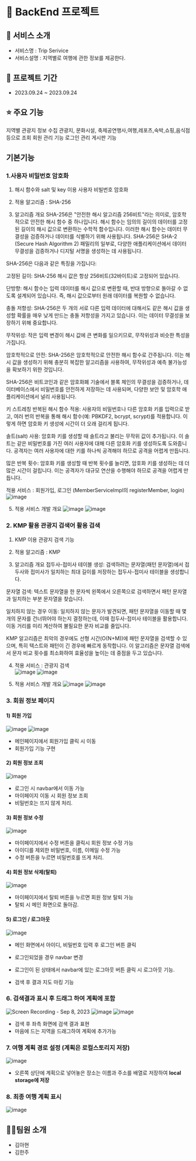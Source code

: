 # 🏪 BackEnd 프로젝트

## 👀 서비스 소개
- 서비스명 : Trip Serivice
- 서비스설명 : 지역별로 여행에 관한 정보를 제공한다.

## 📅 프로젝트 기간
- 2023.09.24 ~ 2023.09.24 

## ⭐ 주요 기능
지역별 관광지 정보 수집
관광지, 문화시설, 축제공연행사,여행,레포츠,숙박,쇼핑,음식점 등으로 조회
회원 관리 기능
로그인 관리
게시판 기능

## 기본기능

### 1.사용자 비밀번호 암호화 
1. 해시 함수와 salt 및 key 이용 사용자 비빌번호 암호화

2. 적용 알고리즘 : SHA-256

3. 알고리즘 개요
   SHA-256은 "안전한 해시 알고리즘 256비트"라는 의미로, 암호학적으로 안전한 해시 함수 중 하나입니다. 해시 함수는 임의의 길이의 데이터를 고정된 길이의 해시 값으로 변환하는 수학적 함수입니다. 이러한 해시 함수는 데이터 무결성을 검증하거나 데이터를 식별하기 위해 사용됩니다. SHA-256은 SHA-2 (Secure Hash Algorithm 2) 패밀리의 일부로, 다양한 애플리케이션에서 데이터 무결성을 검증하거나 디지털 서명을 생성하는 데 사용됩니다.

SHA-256은 다음과 같은 특징을 가집니다:

고정된 길이: SHA-256 해시 값은 항상 256비트(32바이트)로 고정되어 있습니다.

단방향: 해시 함수는 입력 데이터를 해시 값으로 변환할 때, 반대 방향으로 돌아갈 수 없도록 설계되어 있습니다. 즉, 해시 값으로부터 원래 데이터를 복원할 수 없습니다.

충돌 저항성: SHA-256은 두 개의 서로 다른 입력 데이터에 대해서도 같은 해시 값을 생성할 확률을 매우 낮게 만드는 충돌 저항성을 가지고 있습니다. 이는 데이터 무결성을 보장하기 위해 중요합니다.

무작위성: 작은 입력 변경이 해시 값에 큰 변화를 일으키므로, 무작위성과 비슷한 특성을 가집니다.

암호학적으로 안전: SHA-256은 암호학적으로 안전한 해시 함수로 간주됩니다. 이는 해시 값을 생성하기 위해 충분히 복잡한 알고리즘을 사용하여, 무작위성과 예측 불가능성을 확보하기 위한 것입니다.

SHA-256은 비트코인과 같은 암호화폐 기술에서 블록 체인의 무결성을 검증하거나, 데이터베이스에서 비밀번호를 안전하게 저장하는 데 사용되며, 다양한 보안 및 암호학 애플리케이션에서 널리 사용됩니다.

키 스트레칭 
반복된 해시 함수 적용: 사용자의 비밀번호나 다른 암호화 키를 입력으로 받고, 여러 번의 반복을 통해 해시 함수(예: PBKDF2, bcrypt, scrypt)를 적용합니다. 이렇게 하면 암호화 키 생성에 시간이 더 오래 걸리게 됩니다.

솔트(salt) 사용: 암호화 키를 생성할 때 솔트라고 불리는 무작위 값이 추가됩니다. 이 솔트는 같은 비밀번호를 가진 여러 사용자에 대해 다른 암호화 키를 생성하도록 도와줍니다. 공격자는 여러 사용자에 대한 키를 하나씩 공격해야 하므로 공격을 어렵게 만듭니다.

많은 반복 횟수: 암호화 키를 생성할 때 반복 횟수를 늘리면, 암호화 키를 생성하는 데 더 많은 시간이 걸립니다. 이는 공격자가 대규모 연산을 수행해야 하므로 공격을 어렵게 만듭니다.

적용 서비스 : 회원가입, 로그인  (MemberServiceImpl의  registerMember, login) 
![image](https://github.com/dev1week/with-dog/assets/119592507/744ea3f7-bfb9-43a3-8667-9b94147c8e46)


5. 적용 서비스 개발 개요
![image](https://github.com/dev1week/with-dog/assets/119592507/946dbce2-12df-4d39-a3b4-2af70875398c)
![image](https://github.com/dev1week/with-dog/assets/119592507/495238b9-3a6b-4827-9295-8076df5767de)



### 2. KMP 활용 관광지 검색어 활용 검색 
1. KMP 이용 관광지 검색 기능 

2. 적용 알고리즘 : KMP

3. 알고리즘 개요
  접두사-접미사 테이블 생성: 검색하려는 문자열(패턴 문자열)에서 접두사와 접미사가 일치하는 최대 길이를 저장하는 접두사-접미사 테이블을 생성합니다.

문자열 검색: 텍스트 문자열을 한 문자씩 왼쪽에서 오른쪽으로 검색하면서 패턴 문자열과 일치하는 부분 문자열을 찾습니다.

일치하지 않는 경우 이동: 일치하지 않는 문자가 발견되면, 패턴 문자열을 이동할 때 몇 개의 문자를 건너뛰어야 하는지 결정하는데, 이때 접두사-접미사 테이블을 활용합니다. 이동 거리를 미리 계산하여 불필요한 문자 비교를 줄입니다.

KMP 알고리즘은 최악의 경우에도 선형 시간(O(N+M))에 패턴 문자열을 검색할 수 있으며, 특히 텍스트와 패턴이 긴 경우에 빠르게 동작합니다. 이 알고리즘은 문자열 검색에서 문자 비교 횟수를 최소화하여 효율성을 높이는 데 중점을 두고 있습니다.

4. 적용 서비스 : 관광지 검색  
![image](https://github.com/dev1week/with-dog/assets/119592507/1f3712d9-2502-4644-8bf3-956dcf1d93c1)
![image](https://github.com/dev1week/with-dog/assets/119592507/aeb7c626-954c-44a3-bc70-e2cb7f6a8393)


5. 적용 서비스 개발 개요
![image](https://github.com/dev1week/with-dog/assets/119592507/34cc616c-287e-4e12-a637-a673f1d7d4f2)
![image](https://github.com/dev1week/with-dog/assets/119592507/e0ec2e8b-2794-426f-978c-0f02369b4810)





### 3. 회원 정보 페이지

#### 1) 회원 가입
![image](https://github.com/dev1week/enjoyTrip/assets/119592507/e44aff8b-ec50-4e56-ae04-39ab6f0fee3b)
![image](https://github.com/dev1week/enjoyTrip/assets/119592507/f08716ea-08c7-4fb6-80bf-d9372bc26759)


- 메인페이지에서 회원가입 클릭 시 이동
- 회원가입 기능 구현 

#### 2) 회원 정보 조회
![image](https://github.com/dev1week/enjoyTrip/assets/119592507/9746309e-f6fa-4fb5-a7d6-287b5df040b8)


- 로그인 시 navbar에서 이동 가능
- 마이페이지 이동 시 회원 정보 조회
- 비밀번호는 뜨지 않게 처리.

#### 3) 회원 정보 수정
![image](https://github.com/dev1week/enjoyTrip/assets/119592507/7ddeb701-66b1-4115-b966-12d7ecef60f8)


- 마이페이지에서 수정 버튼을 클릭시 회원 정보 수정 가능
- 아이디를 제외한 비밀번호, 이름, 이메일 수정 가능 
- 수정 버튼을 누르면 비밀번호를 뜨게 처리.

#### 4) 회원 정보 삭제(탈퇴)
![image](https://github.com/dev1week/enjoyTrip/assets/119592507/dbda3850-4b91-45fe-b2f4-c1b62871c9d7)


- 마이페이지에서 탈퇴 버튼을 누르면 회원 정보 탈퇴 가능
- 탈퇴 시 메인 화면으로 돌아감.

#### 5) 로그인 / 로그아웃
![image](https://github.com/dev1week/enjoyTrip/assets/119592507/f08716ea-08c7-4fb6-80bf-d9372bc26759)

- 메인 화면에서 아이디, 비밀번호 입력 후 로그인 버튼 클릭 
- 로그인되었을 경우 navbar 변경
- 로그인이 된 상태에서 navbar에 있는 로그아웃 버튼 클릭 시 로그아웃 기능.


- 검색 후 결과 지도 마킹 기능

### 6. 검색결과 표시 후 드래그 하여 계획에 포함
![Screen Recording - Sep 8, 2023](https://github.com/dev1week/with-dog/assets/119592507/a4c019a7-1ff4-4c67-999a-ba561d25e91e)
![image](https://github.com/dev1week/with-dog/assets/119592507/bb6f1346-74e7-4712-8e77-80c1a800fa32)
![image](https://github.com/dev1week/with-dog/assets/119592507/582a7764-ee92-4e73-9e70-fef5d4e6bb95)




- 검색 후 좌측 화면에 검색 결과 표현
- 마음에 드는 지역을 드래그하여 계획에 추가가능

### 7. 여행 계획 경로 설정 (계획은 로컬스토리지 저장)
![image](https://github.com/dev1week/with-dog/assets/119592507/849bcf7e-9e73-4054-9f2b-7aca2070f23a)



- 오른쪽 상단에 계획으로 넣어놓은 장소는 이름과 주소를 배열로 저장하여 **local storage에 저장**

### 8. 최종 여행 계획 표시
![image](https://github.com/dhflxhdxhd/with-dog/assets/52151533/44f08d1e-daa2-4c36-aeb8-e832fe2b9c91)



## 👨‍💻팀원 소개

- 김아현
- 김한주
